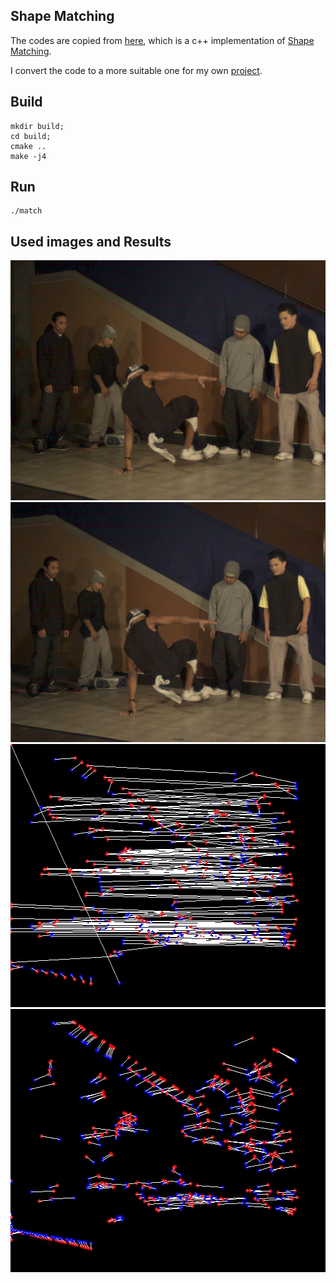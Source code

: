 ## Shape Matching 

The codes are copied from [here](https://github.com/sushruta/shape-context-matching), which is a c++ implementation of [Shape Matching](http://www.cs.berkeley.edu/~malik/papers/BMP-shape.pdf).

I convert the code to a more suitable one for my own [project](https://github.com/wsAndy/ViewAndTime).

## Build

    mkdir build;
    cd build;
    cmake ..
    make -j4
    
## Run 

    ./match

## Used images and Results



<img src="./img/color-cam0-f000.jpg" width="512" height="384" alt="image1" align=center/>

<img src="./img/color-cam2-f000.jpg" width="512" height="384" alt="image2" align=center/>


<img src="./img/matching.jpg" width="562" height="421" alt="matching shape without distance filter" align=center/>


<img src="./img/match_clear.jpg" width="562" height="421" alt="matching shape with distance filter" align=center/>
